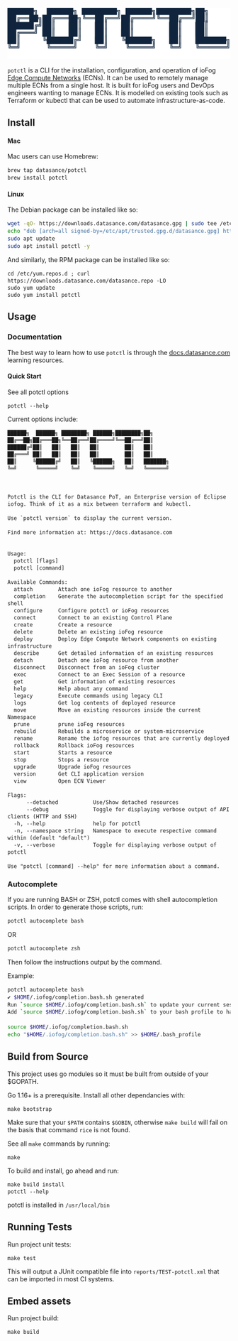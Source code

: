 ![potctl-logo](potctl-logo.png?raw=true "potctl logo")

`potctl` is a CLI for the installation, configuration, and operation of ioFog 
[Edge Compute Networks](https://docs.datasance.com/getting-started/core-concepts) (ECNs).
It can be used to remotely manage multiple ECNs from a single host. It is built for ioFog users and DevOps engineers 
wanting to manage ECNs. It is modelled on existing tools such as Terraform or kubectl that can be used to automate
infrastructure-as-code.

## Install

#### Mac

Mac users can use Homebrew:

```bash
brew tap datasance/potctl
brew install potctl
```

#### Linux

The Debian package can be installed like so:
```bash
wget -qO- https://downloads.datasance.com/datasance.gpg | sudo tee /etc/apt/trusted.gpg.d/datasance.gpg >/dev/null
echo "deb [arch=all signed-by=/etc/apt/trusted.gpg.d/datasance.gpg] https://downloads.datasance.com/deb stable main" | sudo tee /etc/apt/sources.list.d/datansance.list >/dev/null
sudo apt update
sudo apt install potctl -y
```

And similarly, the RPM package can be installed like so:
```
cd /etc/yum.repos.d ; curl https://downloads.datasance.com/datasance.repo -LO
sudo yum update
sudo yum install potctl
```

## Usage

### Documentation

The best way to learn how to use `potctl` is through the [docs.datasance.com](https://docs.datasance.com/getting-started/core-concepts) learning resources.

#### Quick Start

See all potctl options

```
potctl --help
```

Current options include:

```
██████╗  ██████╗ ████████╗ ██████╗████████╗██╗     
██╔══██╗██╔═══██╗╚══██╔══╝██╔════╝╚══██╔══╝██║     
██████╔╝██║   ██║   ██║   ██║        ██║   ██║     
██╔═══╝ ██║   ██║   ██║   ██║        ██║   ██║     
██║     ╚██████╔╝   ██║   ╚██████╗   ██║   ███████╗
╚═╝      ╚═════╝    ╚═╝    ╚═════╝   ╚═╝   ╚══════╝
                                                   


Potctl is the CLI for Datasance PoT, an Enterprise version of Eclipse iofog. Think of it as a mix between terraform and kubectl.

Use `potctl version` to display the current version.

Find more information at: https://docs.datasance.com 


Usage:
  potctl [flags]
  potctl [command]

Available Commands:
  attach        Attach one ioFog resource to another
  completion    Generate the autocompletion script for the specified shell
  configure     Configure potctl or ioFog resources
  connect       Connect to an existing Control Plane
  create        Create a resource
  delete        Delete an existing ioFog resource
  deploy        Deploy Edge Compute Network components on existing infrastructure
  describe      Get detailed information of an existing resources
  detach        Detach one ioFog resource from another
  disconnect    Disconnect from an ioFog cluster
  exec          Connect to an Exec Session of a resource
  get           Get information of existing resources
  help          Help about any command
  legacy        Execute commands using legacy CLI
  logs          Get log contents of deployed resource
  move          Move an existing resources inside the current Namespace
  prune         prune ioFog resources
  rebuild       Rebuilds a microservice or system-microservice
  rename        Rename the iofog resources that are currently deployed
  rollback      Rollback ioFog resources
  start         Starts a resource
  stop          Stops a resource
  upgrade       Upgrade ioFog resources
  version       Get CLI application version
  view          Open ECN Viewer

Flags:
      --detached           Use/Show detached resources
      --debug              Toggle for displaying verbose output of API clients (HTTP and SSH)
  -h, --help               help for potctl
  -n, --namespace string   Namespace to execute respective command within (default "default")
  -v, --verbose            Toggle for displaying verbose output of potctl

Use "potctl [command] --help" for more information about a command.

```

### Autocomplete

If you are running BASH or ZSH, potctl comes with shell autocompletion scripts.
In order to generate those scripts, run:

```bash
potctl autocomplete bash
```
OR

```bash
potctl autocomplete zsh
```

Then follow the instructions output by the command.

Example:
```bash
potctl autocomplete bash
✔ $HOME/.iofog/completion.bash.sh generated
Run `source $HOME/.iofog/completion.bash.sh` to update your current session
Add `source $HOME/.iofog/completion.bash.sh` to your bash profile to have it saved

source $HOME/.iofog/completion.bash.sh
echo "$HOME/.iofog/completion.bash.sh" >> $HOME/.bash_profile
```

## Build from Source

This project uses go modules so it must be built from outside of your $GOPATH.

Go 1.16+ is a prerequisite. Install all other dependancies with:
```
make bootstrap
```
Make sure that your `$PATH` contains `$GOBIN`, otherwise `make build` will fail on the basis that command `rice` is not found.

See all `make` commands by running:
```
make
```

To build and install, go ahead and run:
```
make build install
potctl --help
```

potctl is installed in `/usr/local/bin`

## Running Tests

Run project unit tests:
```
make test
```

This will output a JUnit compatible file into `reports/TEST-potctl.xml` that can be imported in most CI systems.

## Embed assets

Run project build:
```
make build
```
